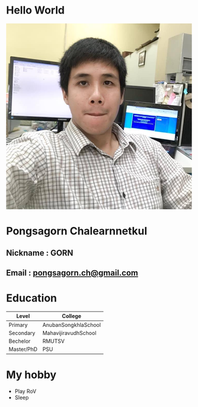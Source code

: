 # Hello World
![MyPic](images/myPhoto.jpg)
# Pongsagorn Chalearnnetkul
## Nickname : GORN
## Email : pongsagorn.ch@gmail.com
# Education
| Level | College |
| --------- | ---------- |
|   Primary   |    AnubanSongkhlaSchool   |
|   Secondary   |    MahavijiravudhSchool   |
|   Bechelor   |   RMUTSV    |
|   Master/PhD   |    PSU   |
# My hobby
* Play RoV
* Sleep